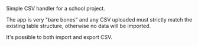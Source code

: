 Simple CSV handler for a school project. 

The app is very "bare bones" and any CSV uploaded must strictly match the existing table structure, otherwise no data will be imported.

It's possible to both import and export CSV.

